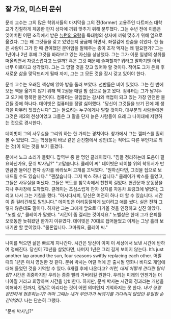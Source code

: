## 잘 가요, 미스터 문쉬
문쉬 교수는 그의 많은 학위서들의 마지막을 그의 전(former) 고용주인 다트머스 대학교가 친절하게 제공한 판지 상자에 끼워 맞추기 위해 분투했다. 그는 수년 전에 이름은 잊어버린 어떤 조직에서 받은 [뉴턴의 요람](http://mulli2.kps.or.kr/~pht/11-5/020516.htm)을 특대형의 상자에 끼워 맞추기 위해 옆으로 옮겼다. 그는 왜 그것들을 갖고 있었는지 궁금해 하면서, 좌절감에 한숨을 쉬었다. 한 늙은 사람이 그가 한 때 관여했던 분야임을 말해주는 종이 조각 액자는 왜 필요한가? 그는 1년이나 2년 후에 그것을 바라보고 있는 자신을 상상했다. 그는 그가 이룬 일생의 성취를 떠올리면서 자랑스럽다고 느낄까? 혹은 그것 때문에 슬퍼할까? 뭐라고 말하기엔 아직 너무 이르다고 생각했다. 그는 그 망할 것을 갖고 있어야 할 것이다. 적어도 그가 은퇴 후 새로운 삶을 맞닥뜨리게 될때 까지, 그는 그 모든 것을 잠시 갖고 있어야 한다.

문쉬 교수는 오래된 책상에 앉아 방을 둘러 보았다. 선반들은 비어 있었다. 그는 한 번에 모든 책을 옮기지 않기 위해 책 2권을 매일 밤 집으로 들고 왔다. 컴퓨터는 그가 남겨두고 오기에 행복한 물건이다. 컴퓨터는 끊임없는 감시와 백업이 되고 있는 가장 안전한 물건들 중에 하나다. 데이빗은 컴퓨터를 정말 싫어했다. "당신이 그것들을 보기 전에 제 생각을 마무리 짓겠습니다" 그는 들으려는 누구에게나 말할 것이다. 대부분의 사람들에겐 그것은 제2의 천성이었고 그들은 그 말을 단지 늙은 사람들이 으레 그 나이대에 저항하는 것으로 경시한다.

데이빗이 그의 사무실을 그리워 하는 한 가지는 경치이다. 창가에서 그는 캠퍼스를 훤히 볼 수 있었다. 그는 학생들이 바보 같은 순진함에서 성인(또는 적어도 다른 무언가로 되는 것)이 되는 것을 보기 즐겼다.

문에서 노크 소리가 들렸다. 잡역부 중 한 명인 클레이였다. "짐들 정리하는데 도움이 필요하신가요, 문쉬 박사님?"
"고맙습니다. 클레이 씨" 데이빗은 테이블 위의 학위서가 반 만큼만 들어간 판자 상자를 바라보며 고개를 끄덕였다.
"원하신다면, 그것을 집으로 보내드릴 수도 있습니다."
"괜찮습니다. 그저 박스 하나 입니다."
클레이가 박스를 들었고, 그들은 사무실을 떠났다. 그들은 복도를 침묵속에서 천천히 걸었다. 현관문과 운동장을 지나 주차장에 도착했다. 클레이는 조심스럽게 판자 상자를 자동차 트렁크에 넣었다; 그리고 나서 그는 기침을 했다. "아시다시피, 당신은 여전히 하나 더 할 수 있습니다. 시간이 좀 걸리긴해도 말입니다."
데이빗은 어리둥절하게 보이려고 애를 썼다. 실은 전혀 그렇지 않은데도 말이다. 하지만 그는 그에게 앞으로 다가올 것을 인정하고 싶진 않았다. "노벨 상," 클레이가 말했다. "시간이 좀 걸리는 것이지요." 노벨상은 한때 그가 은퇴를 오랫동안 늦춰왔던 한가지 이유였다. 데이빗은 70대로 접어들었고 이제는 그냥 흘러 보내기만 할 뿐이었다. "물론입니다. 고마워요, 클레이 씨."

---
나이를 먹으면 삶은 빠르게 지나간다. 시간은 당신이 이미 이 세상에서 보낸 시간에 반하여 정해진다. 당신이 70년을 살았다면, 나머지 1년은 그리 길게 보이지 않는다. It’s just another lap around the sun, four seasons swiftly replacing each other. 어릴 때의 1년은 마치 영원한 것 같다. 문쉬 박사는 어릴 적에 곧 출시될 영화나 비디오 게임에 대해 들었던 것을 기억할 수 있다. 6개월 후에 나온다고? *이런, 대체 어떻게 견디란 말이람?* 시간은 귀중하지만 우리는 종종 빨리 가버리길 원한다. 우리는 미래의 언젠가는 더 나아질 거라고 희망하며 시간을 낭비한다. 하지만, 문쉬 박사는 시간의 경과라는 개념을 이해하기 전까지, 정말로 어리다는 것이 어떤 의미인지 기억하지는 못 한다. *내가 정말 완전하게 현존하는가? 아마 그때는 내가 무언가가 바뀌기를 기다리지 않았던 유일한 순간이었다.* 나는 단순히 그랬다.

"문쉬 박사님?"